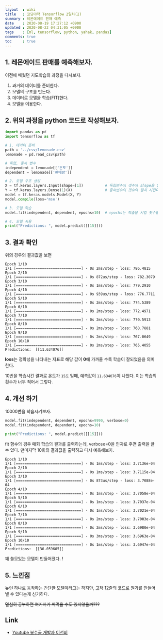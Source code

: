 ```yaml
---
layout  : wiki
title   : 코딩야학 Tensorflow 2일차(2)
summary : 레몬에이드 판매 예측
date    : 2020-08-19 17:27:12 +0900
updated : 2020-08-22 04:31:05 +0900
tags    : [ml, tensorflow, python, yahak, pandas]
comments: true
toc     : true
---
```


## 1. 레몬에이드 판매를 예측해보자.

이전에 배웠던 지도학습의 과정을 다시보자.

1. 과거의 데이터를 준비한다.
2. 모델의 구조를 만든다.
3. 데이터로 모델을 학습(FIT)한다.
4. 모델을 이용한다.

## 2. 위의 과정을 python 코드로 작성해보자.


```python
import pandas as pd
import tensorflow as tf

# 1. 데이터 준비
path = '../csv/lemonade.csv'
lemonade = pd.read_csv(path)

# 독렵, 종속 변수
independent = lemonade[['온도']]
dependent = lemonade[['판매량']]

# 2. 모델 구조 생성
X = tf.keras.layers.Input(shape=[1])          # 독립변수의 갯수와 shape을 일치 시킨다.
Y = tf.keras.layers.Dense(1)(X)               # 종속변수의 갯수와 일치 시킨다.
model = tf.keras.models.Model(X, Y)
model.compile(loss='mse')

# 3. 모델 학습
model.fit(independent, dependent, epochs=10)  # epochs는 학습을 시킬 횟수를 의미한다.

# 4. 모델 사용
print("Predictions: ", model.predict([[15]]))
```

## 3. 결과 확인

위의 경우의 결과값을 보면

```
Epoch 1/10
1/1 [==============================] - 0s 2ms/step - loss: 786.4815
Epoch 2/10
1/1 [==============================] - 0s 872us/step - loss: 782.3079
Epoch 3/10
1/1 [==============================] - 0s 1ms/step - loss: 779.2910
Epoch 4/10
1/1 [==============================] - 0s 939us/step - loss: 776.7711
Epoch 5/10
1/1 [==============================] - 0s 2ms/step - loss: 774.5389
Epoch 6/10
1/1 [==============================] - 0s 2ms/step - loss: 772.4971
Epoch 7/10
1/1 [==============================] - 0s 2ms/step - loss: 770.5913
Epoch 8/10
1/1 [==============================] - 0s 2ms/step - loss: 768.7881
Epoch 9/10
1/1 [==============================] - 0s 2ms/step - loss: 767.0649
Epoch 10/10
1/1 [==============================] - 0s 2ms/step - loss: 765.4055
Predictions:  [[11.634076]]
```

**loss**는 정확성을 나타내는 지표로 해당 값이 **0**에 가까울 수록 학습이 잘되었음을 의미한다.

10번을 학습시킨 결과로 온도가 `15도` 일때, 예측값이 `11.634076`이 나왔다.
이는 학습의 횟수가 너무 적어서 그렇다.

## 4. 개선 하기

10000번을 학습시켜보자.

```python
model.fit(independent, dependent, epochs=9990, verbose=0)
model.fit(independent, dependent, epochs=10)

print("Predictions: ", model.predict([[15]]))
```

fit 함수의 경우 매회 학습의 결과를 출력하는데, verbose=0을 인자로 주면 출력을 끌 수 있다.
맨마지막 10회의 결과값을 출력하고 다시 예측해보자.

```
Epoch 1/10
1/1 [==============================] - 0s 1ms/step - loss: 3.7136e-04
Epoch 2/10
1/1 [==============================] - 0s 1ms/step - loss: 3.7115e-04
Epoch 3/10
1/1 [==============================] - 0s 873us/step - loss: 3.7088e-04
Epoch 4/10
1/1 [==============================] - 0s 1ms/step - loss: 3.7058e-04
Epoch 5/10
1/1 [==============================] - 0s 1ms/step - loss: 3.7037e-04
Epoch 6/10
1/1 [==============================] - 0s 1ms/step - loss: 3.7021e-04
Epoch 7/10
1/1 [==============================] - 0s 2ms/step - loss: 3.7003e-04
Epoch 8/10
1/1 [==============================] - 0s 2ms/step - loss: 3.6980e-04
Epoch 9/10
1/1 [==============================] - 0s 3ms/step - loss: 3.6963e-04
Epoch 10/10
1/1 [==============================] - 0s 1ms/step - loss: 3.6947e-04
Predictions:  [[30.059605]]
```

꽤 쓸모있는 모델이 만들어졌다. !

## 5. 느낀점
뉴런 하나로 동작하는 간단한 모델이라고는 하지만, 고작 12줄의 코드로 뭔가를 만들어 낼 수 있다는게 신기하다.

~~열심히 공부하면 여기저기 써먹을 수도 있지않을까???~~


## Link

* [Youtube 봉수골 개발자 이선비](https://www.youtube.com/watch?v=dpw0wY13XDk&list=PLl1irxoYh2wyLwJutUZx5Q_QEEDZoXBnz&index=1)
